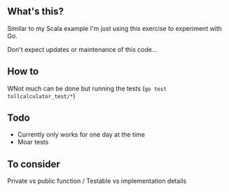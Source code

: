 ## What's this?
Similar to my Scala example I'm just using this exercise to experiment with Go.

Don't expect updates or maintenance of this code...

## How to
WNot much can be done but running the tests (`go test tollcalculator_test/*`)

## Todo
* Currently only works for one day at the time
* Moar tests

## To consider
Private vs public function / Testable vs implementation details
